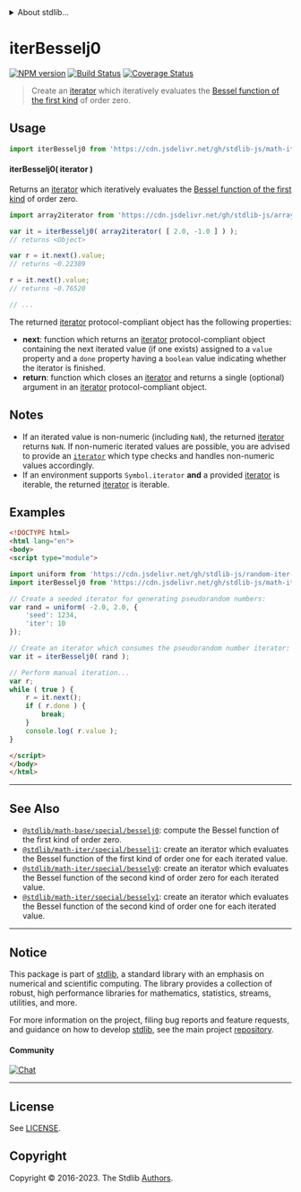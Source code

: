 <!--

@license Apache-2.0

Copyright (c) 2020 The Stdlib Authors.

Licensed under the Apache License, Version 2.0 (the "License");
you may not use this file except in compliance with the License.
You may obtain a copy of the License at

   http://www.apache.org/licenses/LICENSE-2.0

Unless required by applicable law or agreed to in writing, software
distributed under the License is distributed on an "AS IS" BASIS,
WITHOUT WARRANTIES OR CONDITIONS OF ANY KIND, either express or implied.
See the License for the specific language governing permissions and
limitations under the License.

-->


<details>
  <summary>
    About stdlib...
  </summary>
  <p>We believe in a future in which the web is a preferred environment for numerical computation. To help realize this future, we've built stdlib. stdlib is a standard library, with an emphasis on numerical and scientific computation, written in JavaScript (and C) for execution in browsers and in Node.js.</p>
  <p>The library is fully decomposable, being architected in such a way that you can swap out and mix and match APIs and functionality to cater to your exact preferences and use cases.</p>
  <p>When you use stdlib, you can be absolutely certain that you are using the most thorough, rigorous, well-written, studied, documented, tested, measured, and high-quality code out there.</p>
  <p>To join us in bringing numerical computing to the web, get started by checking us out on <a href="https://github.com/stdlib-js/stdlib">GitHub</a>, and please consider <a href="https://opencollective.com/stdlib">financially supporting stdlib</a>. We greatly appreciate your continued support!</p>
</details>

# iterBesselj0

[![NPM version][npm-image]][npm-url] [![Build Status][test-image]][test-url] [![Coverage Status][coverage-image]][coverage-url] <!-- [![dependencies][dependencies-image]][dependencies-url] -->

> Create an [iterator][mdn-iterator-protocol] which iteratively evaluates the [Bessel function of the first kind][@stdlib/math/base/special/besselj0] of order zero.

<!-- Section to include introductory text. Make sure to keep an empty line after the intro `section` element and another before the `/section` close. -->

<section class="intro">

</section>

<!-- /.intro -->

<!-- Package usage documentation. -->



<section class="usage">

## Usage

```javascript
import iterBesselj0 from 'https://cdn.jsdelivr.net/gh/stdlib-js/math-iter-special-besselj0@esm/index.mjs';
```

#### iterBesselj0( iterator )

Returns an [iterator][mdn-iterator-protocol] which iteratively evaluates the [Bessel function of the first kind][@stdlib/math/base/special/besselj0] of order zero.

```javascript
import array2iterator from 'https://cdn.jsdelivr.net/gh/stdlib-js/array-to-iterator@esm/index.mjs';

var it = iterBesselj0( array2iterator( [ 2.0, -1.0 ] ) );
// returns <Object>

var r = it.next().value;
// returns ~0.22389

r = it.next().value;
// returns ~0.76520

// ...
```

The returned [iterator][mdn-iterator-protocol] protocol-compliant object has the following properties:

-   **next**: function which returns an [iterator][mdn-iterator-protocol] protocol-compliant object containing the next iterated value (if one exists) assigned to a `value` property and a `done` property having a `boolean` value indicating whether the iterator is finished.
-   **return**: function which closes an [iterator][mdn-iterator-protocol] and returns a single (optional) argument in an [iterator][mdn-iterator-protocol] protocol-compliant object.

</section>

<!-- /.usage -->

<!-- Package usage notes. Make sure to keep an empty line after the `section` element and another before the `/section` close. -->

<section class="notes">

## Notes

-   If an iterated value is non-numeric (including `NaN`), the returned [iterator][mdn-iterator-protocol] returns `NaN`. If non-numeric iterated values are possible, you are advised to provide an [`iterator`][mdn-iterator-protocol] which type checks and handles non-numeric values accordingly.
-   If an environment supports `Symbol.iterator` **and** a provided [iterator][mdn-iterator-protocol] is iterable, the returned [iterator][mdn-iterator-protocol] is iterable.

</section>

<!-- /.notes -->

<!-- Package usage examples. -->

<section class="examples">

## Examples

<!-- eslint no-undef: "error" -->

```html
<!DOCTYPE html>
<html lang="en">
<body>
<script type="module">

import uniform from 'https://cdn.jsdelivr.net/gh/stdlib-js/random-iter-uniform@esm/index.mjs';
import iterBesselj0 from 'https://cdn.jsdelivr.net/gh/stdlib-js/math-iter-special-besselj0@esm/index.mjs';

// Create a seeded iterator for generating pseudorandom numbers:
var rand = uniform( -2.0, 2.0, {
    'seed': 1234,
    'iter': 10
});

// Create an iterator which consumes the pseudorandom number iterator:
var it = iterBesselj0( rand );

// Perform manual iteration...
var r;
while ( true ) {
    r = it.next();
    if ( r.done ) {
        break;
    }
    console.log( r.value );
}

</script>
</body>
</html>
```

</section>

<!-- /.examples -->

<!-- Section to include cited references. If references are included, add a horizontal rule *before* the section. Make sure to keep an empty line after the `section` element and another before the `/section` close. -->

<section class="references">

</section>

<!-- /.references -->

<!-- Section for related `stdlib` packages. Do not manually edit this section, as it is automatically populated. -->

<section class="related">

* * *

## See Also

-   <span class="package-name">[`@stdlib/math-base/special/besselj0`][@stdlib/math/base/special/besselj0]</span><span class="delimiter">: </span><span class="description">compute the Bessel function of the first kind of order zero.</span>
-   <span class="package-name">[`@stdlib/math-iter/special/besselj1`][@stdlib/math/iter/special/besselj1]</span><span class="delimiter">: </span><span class="description">create an iterator which evaluates the Bessel function of the first kind of order one for each iterated value.</span>
-   <span class="package-name">[`@stdlib/math-iter/special/bessely0`][@stdlib/math/iter/special/bessely0]</span><span class="delimiter">: </span><span class="description">create an iterator which evaluates the Bessel function of the second kind of order zero for each iterated value.</span>
-   <span class="package-name">[`@stdlib/math-iter/special/bessely1`][@stdlib/math/iter/special/bessely1]</span><span class="delimiter">: </span><span class="description">create an iterator which evaluates the Bessel function of the second kind of order one for each iterated value.</span>

</section>

<!-- /.related -->

<!-- Section for all links. Make sure to keep an empty line after the `section` element and another before the `/section` close. -->


<section class="main-repo" >

* * *

## Notice

This package is part of [stdlib][stdlib], a standard library with an emphasis on numerical and scientific computing. The library provides a collection of robust, high performance libraries for mathematics, statistics, streams, utilities, and more.

For more information on the project, filing bug reports and feature requests, and guidance on how to develop [stdlib][stdlib], see the main project [repository][stdlib].

#### Community

[![Chat][chat-image]][chat-url]

---

## License

See [LICENSE][stdlib-license].


## Copyright

Copyright &copy; 2016-2023. The Stdlib [Authors][stdlib-authors].

</section>

<!-- /.stdlib -->

<!-- Section for all links. Make sure to keep an empty line after the `section` element and another before the `/section` close. -->

<section class="links">

[npm-image]: http://img.shields.io/npm/v/@stdlib/math-iter-special-besselj0.svg
[npm-url]: https://npmjs.org/package/@stdlib/math-iter-special-besselj0

[test-image]: https://github.com/stdlib-js/math-iter-special-besselj0/actions/workflows/test.yml/badge.svg?branch=v0.1.0
[test-url]: https://github.com/stdlib-js/math-iter-special-besselj0/actions/workflows/test.yml?query=branch:v0.1.0

[coverage-image]: https://img.shields.io/codecov/c/github/stdlib-js/math-iter-special-besselj0/main.svg
[coverage-url]: https://codecov.io/github/stdlib-js/math-iter-special-besselj0?branch=main

<!--

[dependencies-image]: https://img.shields.io/david/stdlib-js/math-iter-special-besselj0.svg
[dependencies-url]: https://david-dm.org/stdlib-js/math-iter-special-besselj0/main

-->

[chat-image]: https://img.shields.io/gitter/room/stdlib-js/stdlib.svg
[chat-url]: https://app.gitter.im/#/room/#stdlib-js_stdlib:gitter.im

[stdlib]: https://github.com/stdlib-js/stdlib

[stdlib-authors]: https://github.com/stdlib-js/stdlib/graphs/contributors

[umd]: https://github.com/umdjs/umd
[es-module]: https://developer.mozilla.org/en-US/docs/Web/JavaScript/Guide/Modules

[deno-url]: https://github.com/stdlib-js/math-iter-special-besselj0/tree/deno
[umd-url]: https://github.com/stdlib-js/math-iter-special-besselj0/tree/umd
[esm-url]: https://github.com/stdlib-js/math-iter-special-besselj0/tree/esm
[branches-url]: https://github.com/stdlib-js/math-iter-special-besselj0/blob/main/branches.md

[stdlib-license]: https://raw.githubusercontent.com/stdlib-js/math-iter-special-besselj0/main/LICENSE

[mdn-iterator-protocol]: https://developer.mozilla.org/en-US/docs/Web/JavaScript/Reference/Iteration_protocols#The_iterator_protocol

<!-- <related-links> -->

[@stdlib/math/base/special/besselj0]: https://github.com/stdlib-js/math-base-special-besselj0/tree/esm

[@stdlib/math/iter/special/besselj1]: https://github.com/stdlib-js/math-iter-special-besselj1/tree/esm

[@stdlib/math/iter/special/bessely0]: https://github.com/stdlib-js/math-iter-special-bessely0/tree/esm

[@stdlib/math/iter/special/bessely1]: https://github.com/stdlib-js/math-iter-special-bessely1/tree/esm

<!-- </related-links> -->

</section>

<!-- /.links -->
